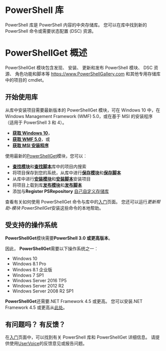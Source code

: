 # PowerShell 库

PowerShell 库是 PowerShell 内容的中央存储库。 您可以在库中找到新的 PowerShell 命令或需要状态配置 (DSC) 资源。

# PowerShellGet 概述

PowerShellGet 模块包含发现、 安装、 更新和发布 PowerShell 模块、 DSC 资源、 角色功能和脚本等 https://www.PowerShellGallery.com 和其他专用存储库中的项目的 cmdlet。

## 开始使用库

从库中安装项目需要最新版本的 PowerShellGet 模块，可在 Windows 10 中，在 Windows Management Framework (WMF) 5.0，或在基于 MSI 的安装程序 （适用于 PowerShell 3 和 4）。

- [**获取 Windows 10**](http://go.microsoft.com/fwlink/?LinkID=624830&clcid=0x409)，
- [**获取 WMF 5.0**](http://go.microsoft.com/fwlink/?LinkId=398175)，或
- [**获取 MSI 安装程序**](http://go.microsoft.com/fwlink/?LinkID=746217&clcid=0x409)

使用最新的[PowerShellGet](http://go.microsoft.com/fwlink/?LinkID=760387&clcid=0x409)模块，您可以︰

-   [**查找模块**](http://go.microsoft.com/fwlink/?LinkID=760387&clcid=0x409)和[**查找脚本**](http://go.microsoft.com/fwlink/?LinkID=760387&clcid=0x409)库中的项目内搜索
-   将项目保存到您的系统，从库中进行[**保存模块**](http://go.microsoft.com/fwlink/?LinkID=760387&clcid=0x409)和[**保存脚本**](http://go.microsoft.com/fwlink/?LinkID=760387&clcid=0x409)
-   从库中进行[**安装模块**](http://go.microsoft.com/fwlink/?LinkID=760387&clcid=0x409)和[**安装脚本**](http://go.microsoft.com/fwlink/?LinkID=760387&clcid=0x409)安装项目
-   将项目上载到库[**发布模块**](http://go.microsoft.com/fwlink/?LinkID=760387&clcid=0x409)和[**发布脚本**](http://go.microsoft.com/fwlink/?LinkID=760387&clcid=0x409)
-   添加与**Register PSRepository** [自己自定义存储库](http://go.microsoft.com/fwlink/?LinkID=760387&clcid=0x409)

查看有关如何使用 PowerShellGet 命令与库中的[入门](psgallery/psgallery_gettingstarted.md)页面。 您还可以运行*更新帮助-模块 PowerShellGet*安装这些命令的本地帮助。

## 受支持的操作系统

**PowerShellGet**模块需要**PowerShell 3.0 或更高版本**。

因此， **PowerShellGet**需要以下操作系统之一︰

- Windows 10
- Windows 8.1 Pro
- Windows 8.1 企业版
- Windows 7 SP1
- Windows Server 2016 TP5
- Windows Server 2012 R2
- Windows Server 2008 R2 SP1

**PowerShellGet**还需要.NET Framework 4.5 或更高。 您可以安装.NET Framework 4.5 或更高从[此处](https://msdn.microsoft.com/en-us/library/5a4x27ek.aspx)。


## 有问题吗？ 有反馈？

在[入门](psgallery/psgallery_gettingstarted.md)页面中，可以找到有关 PowerShell 库和 PowerShellGet 详细信息。 请提供使用[UserVoice](http://windowsserver.uservoice.com/forums/301869-powershell)的反馈意见或报告问题。

